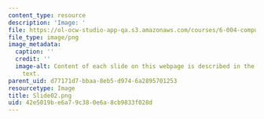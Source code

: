```yaml
---
content_type: resource
description: 'Image: '
file: https://ol-ocw-studio-app-qa.s3.amazonaws.com/courses/6-004-computation-structures-spring-2017/42e5019be6a79c380e6a8cb9833f028d_Slide02.png
file_type: image/png
image_metadata:
  caption: ''
  credit: ''
  image-alt: Content of each slide on this webpage is described in the surrounding
    text.
parent_uid: d77171d7-bbaa-8eb5-d974-6a2895701253
resourcetype: Image
title: Slide02.png
uid: 42e5019b-e6a7-9c38-0e6a-8cb9833f028d
---
```

